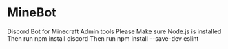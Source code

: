 # MineBot
Discord Bot for Minecraft Admin tools
Please Make sure Node.js is installed
Then run npm install discord
Then run npm install --save-dev eslint
